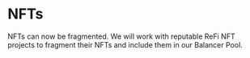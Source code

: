 # NFTs

NFTs can now be fragmented. We will work with reputable ReFi NFT projects to fragment their NFTs and include them in our Balancer Pool.&#x20;
